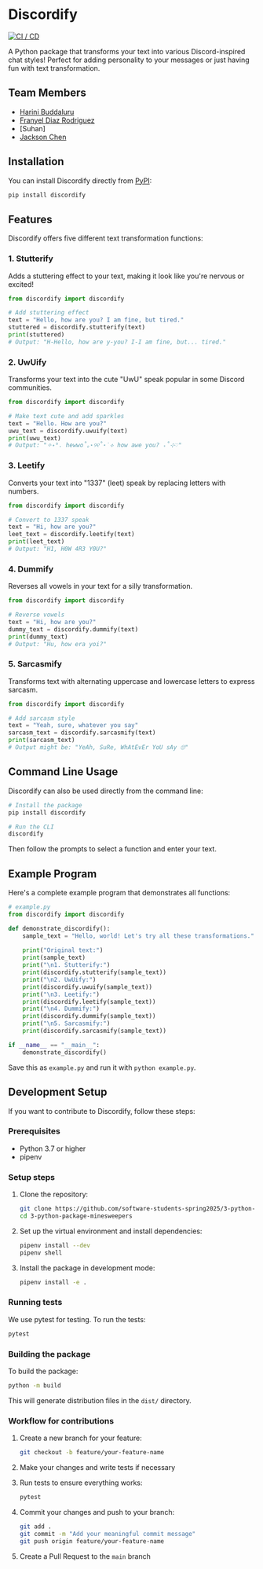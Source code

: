 # Discordify

[![CI / CD](https://github.com/software-students-spring2025/3-python-package-minesweepers/actions/workflows/build.yaml/badge.svg)](https://github.com/software-students-spring2025/3-python-package-minesweepers/actions/workflows/build.yaml)

A Python package that transforms your text into various Discord-inspired chat styles! Perfect for adding personality to your messages or just having fun with text transformation.

## Team Members

- [Harini Buddaluru](https://github.com/peanutoil)
- [Franyel Diaz Rodriguez](https://github.com/Franyel1)
- [Suhan]
- [Jackson Chen](https://github.com/jaxxjj)
## Installation

You can install Discordify directly from [PyPI]():

```bash
pip install discordify
```

## Features

Discordify offers five different text transformation functions:

### 1. Stutterify
Adds a stuttering effect to your text, making it look like you're nervous or excited!

```python
from discordify import discordify

# Add stuttering effect
text = "Hello, how are you? I am fine, but tired."
stuttered = discordify.stutterify(text)
print(stuttered)
# Output: "H-Hello, how are y-you? I-I am fine, but... tired."
```

### 2. UwUify
Transforms your text into the cute "UwU" speak popular in some Discord communities.

```python
from discordify import discordify

# Make text cute and add sparkles
text = "Hello. How are you?"
uwu_text = discordify.uwuify(text)
print(uwu_text)
# Output: "✧˖°. hewwo˚｡⋆୨୧˚⋆˙⟡ how awe you? ₊˚⊹♡"
```

### 3. Leetify
Converts your text into "1337" (leet) speak by replacing letters with numbers.

```python
from discordify import discordify

# Convert to 1337 speak
text = "Hi, how are you?"
leet_text = discordify.leetify(text)
print(leet_text)
# Output: "H1, H0W 4R3 Y0U?"
```

### 4. Dummify
Reverses all vowels in your text for a silly transformation.

```python
from discordify import discordify

# Reverse vowels
text = "Hi, how are you?"
dummy_text = discordify.dummify(text)
print(dummy_text)
# Output: "Hu, how era yoi?"
```

### 5. Sarcasmify
Transforms text with alternating uppercase and lowercase letters to express sarcasm.

```python
from discordify import discordify

# Add sarcasm style
text = "Yeah, sure, whatever you say"
sarcasm_text = discordify.sarcasmify(text)
print(sarcasm_text)
# Output might be: "YeAh, SuRe, WhAtEvEr YoU sAy 🙄"
```

## Command Line Usage

Discordify can also be used directly from the command line:

```bash
# Install the package
pip install discordify

# Run the CLI
discordify
```

Then follow the prompts to select a function and enter your text.

## Example Program

Here's a complete example program that demonstrates all functions:

```python
# example.py
from discordify import discordify

def demonstrate_discordify():
    sample_text = "Hello, world! Let's try all these transformations."
    
    print("Original text:")
    print(sample_text)
    print("\n1. Stutterify:")
    print(discordify.stutterify(sample_text))
    print("\n2. UwUify:")
    print(discordify.uwuify(sample_text))
    print("\n3. Leetify:")
    print(discordify.leetify(sample_text))
    print("\n4. Dummify:")
    print(discordify.dummify(sample_text))
    print("\n5. Sarcasmify:")
    print(discordify.sarcasmify(sample_text))

if __name__ == "__main__":
    demonstrate_discordify()
```

Save this as `example.py` and run it with `python example.py`.

## Development Setup

If you want to contribute to Discordify, follow these steps:

### Prerequisites

- Python 3.7 or higher
- pipenv

### Setup steps

1. Clone the repository:
   ```bash
   git clone https://github.com/software-students-spring2025/3-python-package-minesweepers.git
   cd 3-python-package-minesweepers
   ```

2. Set up the virtual environment and install dependencies:
   ```bash
   pipenv install --dev
   pipenv shell
   ```

3. Install the package in development mode:
   ```bash
   pipenv install -e .
   ```

### Running tests

We use pytest for testing. To run the tests:

```bash
pytest
```

### Building the package

To build the package:

```bash
python -m build
```

This will generate distribution files in the `dist/` directory.

### Workflow for contributions

1. Create a new branch for your feature:
   ```bash
   git checkout -b feature/your-feature-name
   ```

2. Make your changes and write tests if necessary

3. Run tests to ensure everything works:
   ```bash
   pytest
   ```

4. Commit your changes and push to your branch:
   ```bash
   git add .
   git commit -m "Add your meaningful commit message"
   git push origin feature/your-feature-name
   ```

5. Create a Pull Request to the `main` branch



